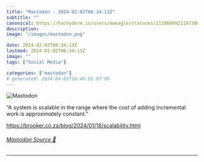 ```yaml
---
title: "Mastodon - 2024-02-02T06:34:13Z"
subtitle: ""
canonical: https://hachyderm.io/users/mweagle/statuses/111860492119730871
description:
image: "/images/mastodon.png"

date: 2024-02-02T06:34:13Z
lastmod: 2024-02-02T06:34:13Z
image: ""
tags: ["Social Media"]

categories: ["mastodon"]
# generated: 2024-04-05T16:46:01-07:00
---
```

![Mastodon](/images/mastodon.png)

<p>“A system is scalable in the range where the cost of adding incremental work is approximately constant.”</p><p><a href="https://brooker.co.za/blog/2024/01/18/scalability.html" target="_blank" rel="nofollow noopener noreferrer" translate="no"><span class="invisible">https://</span><span class="ellipsis">brooker.co.za/blog/2024/01/18/</span><span class="invisible">scalability.html</span></a></p>


###### [Mastodon Source 🐘](https://hachyderm.io/@mweagle/111860492119730871)

___
